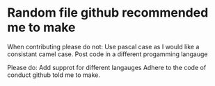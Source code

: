 # Random file github recommended me to make
When contributing please do not:
  Use pascal case as I would like a consistant camel case.
  Post code in a different progamming langauge
  
Please do:
  Add supprot for different langauges
  Adhere to the code of conduct github told me to make.
